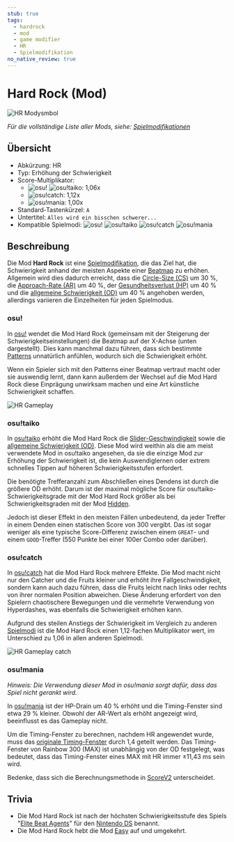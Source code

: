 ```yaml
---
stub: true
tags:
  - hardrock
  - mod
  - game modifier
  - HR
  - Spielmodifikation
no_native_review: true
---
```


# Hard Rock (Mod)

![HR Modysmbol](/wiki/shared/mods/HR.png "Hard Rock (HR) Modsymbol")

*Für die vollständige Liste aller Mods, siehe: [Spielmodifikationen](/wiki/Gameplay/Game_modifier)*

## Übersicht

- Abkürzung: HR
- Typ: Erhöhung der Schwierigkeit
- Score-Multiplikator:
  - ![][osu!] ![][osu!taiko]: 1,06x
  - ![][osu!catch]: 1,12x
  - ![][osu!mania]: 1,00x
- Standard-Tastenkürzel: `A`
- Untertitel: `Alles wird ein bisschen schwerer...`
- Kompatible Spielmodi: ![][osu!] ![][osu!taiko] ![][osu!catch] ![][osu!mania]

## Beschreibung

Die Mod **Hard Rock** ist eine [Spielmodifikation](/wiki/Gameplay/Game_modifier), die das Ziel hat, die Schwierigkeit anhand der meisten Aspekte einer [Beatmap](/wiki/Beatmap) zu erhöhen. Allgemein wird dies dadurch erreicht, dass die [Circle-Size (CS)](/wiki/Client/Beatmap_editor/Song_Setup#circle-size) um 30 %, die [Approach-Rate (AR)](/wiki/Beatmap/Approach_rate) um 40 %, der [Gesundheitsverlust (HP)](/wiki/Gameplay/Health) um 40 % und die [allgemeine Schwierigkeit (OD)](/wiki/Client/Beatmap_editor/Song_Setup#overall-difficulty) um 40 % angehoben werden, allerdings variieren die Einzelheiten für jeden Spielmodus.

### osu!

In [osu!](/wiki/Game_mode/osu!) wendet die Mod Hard Rock  (gemeinsam mit der Steigerung der Schwierigkeitseinstellungen) die Beatmap auf der X-Achse (unten dargestellt). Dies kann manchmal dazu führen, dass sich bestimmte [Patterns](/wiki/Beatmap/Pattern) unnatürlich anfühlen, wodurch sich die Schwierigkeit erhöht.

Wenn ein Spieler sich mit den Patterns einer Beatmap vertraut macht oder sie auswendig lernt, dann kann außerdem der Wechsel auf die Mod Hard Rock diese Einprägung unwirksam machen und eine Art künstliche Schwierigkeit schaffen.

![HR Gameplay](img/HR-comparison-osu.jpg "Vergleich in osu! zwischen einem regulären Spiel (links) und einem Spiel, bei dem die Mod Hard Rock aktiviert ist (rechts)")

### osu!taiko

In [osu!taiko](/wiki/Game_mode/osu!taiko) erhöht die Mod Hard Rock die [Slider-Geschwindigkeit](/wiki/Gameplay/Hit_object/Slider/Slider_velocity) sowie die [allgemeine Schwierigkeit (OD)](/wiki/Beatmap/Overall_difficulty). Diese Mod wird weithin als die am meist verwendete Mod in osu!taiko angesehen, da sie die einzige Mod zur Erhöhung der Schwierigkeit ist, die kein Auswendiglernen oder extrem schnelles Tippen auf höheren Schwierigkeitsstufen erfordert.

Die benötigte Trefferanzahl zum Abschließen eines Dendens ist durch die größere OD erhöht. Darum ist der maximal mögliche Score für osu!taiko-Schwierigkeitsgrade mit der Mod Hard Rock größer als bei Schwierigkeitsgraden mit der Mod [Hidden](/wiki/Gameplay/Game_modifier/Hidden).

Jedoch ist dieser Effekt in den meisten Fällen unbedeutend, da jeder Treffer in einem Denden einen statischen Score von 300 vergibt. Das ist sogar weniger als eine typische Score-Differenz zwischen einem `GREAT`- und einem `GOOD`-Treffer (550 Punkte bei einer 100er Combo oder darüber).

### osu!catch

In [osu!catch](/wiki/Game_mode/osu!catch) hat die Mod Hard Rock mehrere Effekte. Die Mod macht nicht nur den Catcher und die Fruits kleiner und erhöht ihre Fallgeschwindigkeit, sondern kann auch dazu führen, dass die Fruits leicht nach links oder rechts von ihrer normalen Position abweichen. Diese Änderung erfordert von den Spielern chaotischere Bewegungen und die vermehrte Verwendung von Hyperdashes, was ebenfalls die Schwierigkeit erhöhen kann.

Aufgrund des steilen Anstiegs der Schwierigkeit im Vergleich zu anderen [Spielmodi](/wiki/Game_mode) ist die Mod Hard Rock einen 1,12-fachen Multiplikator wert, im Unterschied zu 1,06 in allen anderen Spielmodi.

![HR Gameplay catch](img/HR-comparison-catch.jpg "Vergleich in osu!catch zwischen einem regulären Spiel (links) und einem Spiel, bei dem die Mod Hard Rock aktiviert ist (rechts)")

### osu!mania

*Hinweis: Die Verwendung dieser Mod in osu!mania sorgt dafür, dass das Spiel nicht gerankt wird.*

In [osu!mania](/wiki/Game_mode/osu!mania) ist der HP-Drain um 40 % erhöht und die Timing-Fenster sind etwa 29 % kleiner. Obwohl der AR-Wert als erhöht angezeigt wird, beeinflusst es das Gameplay nicht.

Um die Timing-Fenster zu berechnen, nachdem HR angewendet wurde, muss das [originale Timing-Fenster](/wiki/Beatmap/Overall_difficulty) durch 1,4 geteilt werden. Das Timing-Fenster von Rainbow 300 (MAX) ist unabhängig von der OD festgelegt, was bedeutet, dass das Timing-Fenster eines MAX mit HR immer ±11,43 ms sein wird.

Bedenke, dass sich die Berechnungsmethode in [ScoreV2](/wiki/Gameplay/Game_modifier/ScoreV2) unterscheidet.

## Trivia

- Die Mod Hard Rock ist nach der höchsten Schwierigkeitsstufe des Spiels "[Elite Beat Agents](/wiki/iNiS_games)" für den [Nintendo DS](https://de.wikipedia.org/wiki/Nintendo_DS) benannt.
- Die Mod Hard Rock hebt die Mod [Easy](/wiki/Gameplay/Game_modifier/Easy) auf und umgekehrt.

[osu!]: /wiki/shared/mode/osu.png "osu!"
[osu!taiko]: /wiki/shared/mode/taiko.png "osu!taiko"
[osu!catch]: /wiki/shared/mode/catch.png "osu!catch"
[osu!mania]: /wiki/shared/mode/mania.png "osu!mania"
